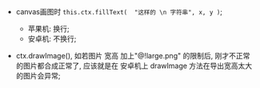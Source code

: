 * canvas画图时 `this.ctx.fillText(  "这样的 \n 字符串", x, y )`;
    * 苹果机: 换行;
    * 安卓机: 不换行;


* ctx.drawImage(), 如若图片 宽高
加上"@!large.png" 的限制后, 刚才不正常的图片都合成正常了, 应该就是在 安卓机上 drawImage 方法在导出宽高太大的图片会异常;